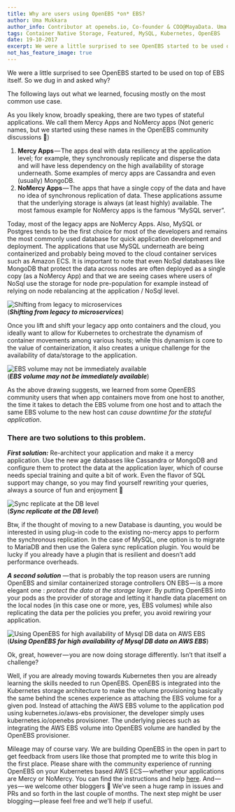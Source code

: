```yaml
---
title: Why are users using OpenEBS *on* EBS?
author: Uma Mukkara
author_info: Contributor at openebs.io, Co-founder & COO@MayaData. Uma led product development in the early days of MayaData (CloudByte).
tags: Container Native Storage, Featured, MySQL, Kubernetes, OpenEBS
date: 19-10-2017
excerpt: We were a little surprised to see OpenEBS started to be used on top of EBS itself. So we dug in and asked why?
not_has_feature_image: true
---
```


We were a little surprised to see OpenEBS started to be used on top of EBS itself. So we dug in and asked why?

The following lays out what we learned, focusing mostly on the most common use case.

As you likely know, broadly speaking, there are two types of stateful applications. We call them Mercy Apps and NoMercy apps (Not generic names, but we started using these names in the OpenEBS community discussions 🙂)

1. **Mercy Apps** — The apps deal with data resiliency at the application level; for example, they synchronously replicate and disperse the data and will have less dependency on the high availability of storage underneath. Some examples of mercy apps are Cassandra and even (usually) MongoDB.
2. **NoMercy Apps** — The apps that have a single copy of the data and have no idea of synchronous replication of data. These applications assume that the underlying storage is always (at least highly) available. The most famous example for NoMercy apps is the famous “MySQL server”.

Today, most of the legacy apps are NoMercy Apps. Also, MySQL or Postgres tends to be the first choice for most of the developers and remains the most commonly used database for quick application development and deployment. The applications that use MySQL underneath are being containerized and probably being moved to the cloud container services such as Amazon ECS. It is important to note that even NoSql databases like MongoDB that protect the data across nodes are often deployed as a single copy (as a NoMercy App) and that we are seeing cases where users of NoSql use the storage for node pre-population for example instead of relying on node rebalancing at the application / NoSql level.

![Shifting from legacy to microservices](https://cdn-images-1.medium.com/max/800/1*Bayd4nQST787TIbYo_5aWg.png)  
(***Shifting from legacy to microservices***)

Once you lift and shift your legacy app onto containers and the cloud, you ideally want to allow for Kubernetes to orchestrate the dynamism of container movements among various hosts; while this dynamism is core to the value of containerization, it also creates a unique challenge for the availability of data/storage to the application.

![EBS volume may not be immediately available](https://cdn-images-1.medium.com/max/800/1*ISz4kvGREGlXZkBwiwSRjQ.png)  
(***EBS volume may not be immediately available***)  

As the above drawing suggests, we learned from some OpenEBS community users that when app containers move from one host to another, the time it takes to detach the EBS volume from one host and to attach the same EBS volume to the new host can *cause downtime for the stateful application*.

### There are two solutions to this problem.

***First solution:*** Re-architect your application and make it a mercy application. Use the new age databases like Cassandra or MongoDB and configure them to protect the data at the application layer, which of course needs special training and quite a bit of work. Even the flavor of SQL support may change, so you may find yourself rewriting your queries, always a source of fun and enjoyment 🙂

![Sync replicate at the DB level](https://cdn-images-1.medium.com/max/800/1*rdabUhTkx6iF3Ncv3EKlrQ.png)  
(***Sync replicate at the DB level***)

Btw, if the thought of moving to a new Database is daunting, you would be interested in using plug-in code to the existing no-mercy apps to perform the synchronous replication. In the case of MySQL, one option is to migrate to MariaDB and then use the Galera sync replication plugin. You would be lucky if you already have a plugin that is resilient and doesn’t add performance overheads.

***A second solution*** — that is probably the top reason users are running OpenEBS and similar containerized storage controllers ON EBS — is a more elegant one : *protect the data at the storage layer*. By putting OpenEBS into your pods as the provider of storage and letting it handle data placement on the local nodes (in this case one or more, yes, EBS volumes) while also replicating the data per the policies you prefer, you avoid rewiring your application.

![Using OpenEBS for high availability of Mysql DB data on AWS EBS](https://cdn-images-1.medium.com/max/800/1*3npgXXxGEOFD4uh_KRvPng.png)  
(***Using OpenEBS for high availability of Mysql DB data on AWS EBS***)

Ok, great, however — you are now doing storage differently. Isn’t that itself a challenge?

Well, if you are already moving towards Kubernetes then you are already learning the skills needed to run OpenEBS. OpenEBS is integrated into the Kubernetes storage architecture to make the volume provisioning basically the same behind the scenes experience as attaching the EBS volume for a given pod. Instead of attaching the AWS EBS volume to the application pod using kubernetes.io/aws-ebs provisioner, the developer simply uses kubernetes.io/openebs provisioner. The underlying pieces such as integrating the AWS EBS volume into OpenEBS volume are handled by the OpenEBS provisioner.

Mileage may of course vary. We are building OpenEBS in the open in part to get feedback from users like those that prompted me to write this blog in the first place. Please share with the community experience of running OpenEBS on your Kubernetes based AWS ECS — whether your applications are Mercy or NoMercy. You can find the instructions and help [here](http://openebs.readthedocs.io/en/latest/install/cloud_solutions.html#amazon-cloud). And — yes — we welcome other bloggers 🙂 We’ve seen a huge ramp in issues and PRs and so forth in the last couple of months. The next step might be user blogging — please feel free and we’ll help if useful.

